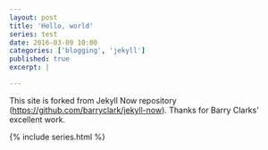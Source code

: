 ```yaml
---
layout: post
title: 'Hello, world'
series: test 
date: 2016-03-09 10:00
categories: ['blogging', 'jekyll']
published: true 
excerpt: |

---
```


This site is forked from Jekyll Now repository (https://github.com/barryclark/jekyll-now). Thanks for Barry Clarks' excellent work.


{% include series.html %}
